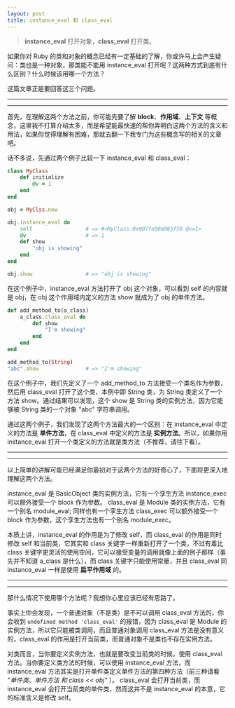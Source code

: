 ```yaml
---
layout: post
title: instance_eval 和 class_eval
---
```



> **instance_eval** 打开对象，**class_eval** 打开类。

如果你对 Ruby 的类和对象的概念已经有一定基础的了解，你或许马上会产生疑问：类也是一种对象，那类能不能用 instance_eval 打开呢？这两种方式到底有什么区别？什么时候该用哪一个方法？

这篇文章正是要回答这三个问题。

---
---
首先，在理解这两个方法之前，你可能先要了解 **block**、**作用域**、**上下文** 等概念，这里我不打算介绍太多，而是希望能最快速的帮你弄明白这两个方法的含义和用法，如果你觉得理解有困难，那就去翻一下我专门为这些概念写的相关的文章吧。

话不多说，先通过两个例子比较一下 instance_eval 和 class_eval：

```ruby
class MyClass
    def initialize
        @v = 1
    end
end

obj = MyClss.new

obj.instance_eval do
    self                 # => #<MyClass:0x007fa90a865f50 @v=1>
    @v                   # => 1
    def show
        "obj is showing"
    end
end

obj.show                 # => "obj is showing" 
```
在这个例子中，instance_eval 方法打开了 obj 这个对象，可以看到 self 的内容就是 obj，在 obj 这个作用域内定义的方法 show 就成为了 obj 的单件方法。

```ruby
def add_method_to(a_class)
    a_class.class_eval do
        def show
            "I'm showing"
        end
    end
end

add_method_to(String)
"abc".show               # => "I'm showing" 
```
在这个例子中，我们先定义了一个 add_method_to 方法接受一个类名作为参数，然后用 class_eval 打开了这个类，本例中即 String 类，为 String 类定义了一个方法 show。通过结果可以发现，这个 show 是 String 类的实例方法，因为它能够被 String 类的一个对象 "abc" 字符串调用。

通过这两个例子，我们发现了这两个方法最大的一个区别：在 instance_eval 中定义的方法是 **单件方法**，在 class_eval 中定义的方法是 **实例方法**。所以，如果你用 instance_eval 打开一个类定义的方法就是类方法（不推荐，请往下看）。

---
---
以上简单的讲解可能已经满足你最初对于这两个方法的好奇心了，下面将更深入地理解这两个方法。

instance_eval 是 BasicObject 类的实例方法，它有一个孪生方法 instance_exec 可以额外接受一个 block 作为参数。
class_eval 是 Module 类的实例方法，它有一个别名 module_eval; 同样也有一个孪生方法 class_exec 可以额外接受一个 block 作为参数，这个孪生方法也有一个别名 module_exec。

本质上讲，instance_eval 的作用是为了修改 self，而 class_eval 的作用是同时修改 self 和当前类，它其实和 class 关键字一样重新打开了一个类，不过有着比 class 关键字更灵活的使用空间，它可以接受变量的调用就像上面的例子那样（事先并不知道 a_class 是什么），而 class 关键字只能使用常量，并且 class_eval 同 instance_eval 一样是使用 **扁平作用域** 的。

---
---
那什么情况下使用哪个方法呢？我想你心里应该已经有思路了。

事实上你会发现，一个普通对象（不是类）是不可以调用 class_eval 方法的，你会收到 `undefined method 'class_eval'` 的报错，因为 class_eval 是 Module 的实例方法，所以它只能被类调用，而且普通对象调用 class_eval 方法是没有意义的，class_eval 的作用是打开当前类，而普通对象不是类也不存在实例方法。

对类而言，当你要定义实例方法，也就是要改变当前类的时候，使用 class_eval 方法。当你要定义类方法的时候，可以使用 instance_eval 方法，而 instance_eval 方法其实是打开单件类定义单件方法的第四种方法（前三种请看 *"单件类、单件方法 和 class << obj"* ）。
class_eval 会打开当前类，而 instance_eval 会打开当前类的单件类，然而这并不是 instance_eval 的本意，它的标准含义是修改 self。








